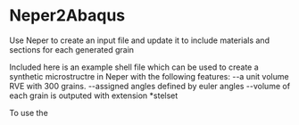 # Neper2Abaqus
Use Neper to create an input file and update it to include materials and sections for each generated grain

Included here is an example shell file which can be used to create a synthetic microstructre in Neper with the following features:
--a unit volume RVE with 300 grains.
--assigned angles defined by euler angles
--volume of each grain is outputed with extension *stelset

To use the
